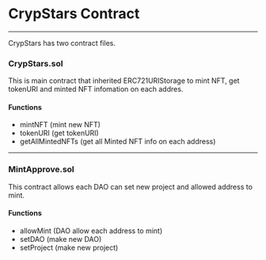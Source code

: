 # CrypStars Contract
---

CrypStars has two contract files.

### CrypStars.sol
This is main contract that inherited ERC721URIStorage to mint NFT, get tokenURI and minted NFT infomation on each addres.

#### Functions
- mintNFT (mint new NFT)
- tokenURI (get tokenURI)
- getAllMintedNFTs (get all Minted NFT info on each address)

---

### MintApprove.sol
This contract allows each DAO can set new project and allowed address to mint.

#### Functions
- allowMint (DAO allow each address to mint)
- setDAO (make new DAO)
- setProject (make new project)



